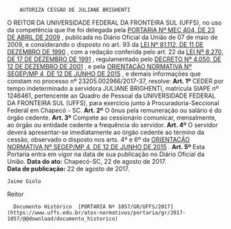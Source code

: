         AUTORIZA CESSÃO DE JULIANE BRIGHENTI  

 O REITOR DA UNIVERSIDADE FEDERAL DA FRONTEIRA SUL (UFFS), no uso da competência que lhe foi delegada pela [PORTARIA Nº MEC 404, DE 23 DE ABRIL DE 2009](http://portal.mec.gov.br/dmdocuments/port404.pdf)  , publicada no Diário Oficial da União de 07 de maio de 2009, e considerando o disposto no art. 93 da [LEI Nº 81.112, DE 11 DE DEZEMBRO DE 1990](http://www.planalto.gov.br/ccivil_03/LEIS/L8112cons.htm)  , com a redação conferida pelo art. 22 da [LEI Nº 8.270, DE 17 DE DEZEMBRO DE 1991](http://www.planalto.gov.br/ccivil_03/Leis/L8270.htm)  , regulamentado pelo [DECRETO Nº 4.050, DE 12 DE DEZEMBRO DE 2001](http://www.planalto.gov.br/ccivil_03/decreto/2001/D4050.htm)  , e pela [ORIENTAÇÃO NORMATIVA Nº SEGEP/MP 4, DE 12 DE JUNHO DE 2015](https://www.google.com.br/search?q=Orienta%C3%A7%C3%A3o+Normativa+SEGEP+MP+n++4++de+12+de+junho+de+2015)  , e demais informações que constam no processo nº 23205.002966/2017-37, resolve:   **Art. 1º** CEDER por tempo indeterminado a servidora JULIANE BRIGHENTI, matrícula SIAPE nº 1246461, pertencente ao Quadro de Pessoal da UNIVERSIDADE FEDERAL DA FRONTEIRA SUL (UFFS), para exercício junto à Procuradoria-Seccional Federal em Chapecó - SC.   **Art. 2º** O ônus pela remuneração ou salário é do órgão cedente.   **Art. 3º** Compete ao cessionário comunicar, mensalmente, ao órgão ou entidade cedente a frequência do servidor.   **Art. 4º** O servidor deverá apresentar-se imediatamente ao órgão cedente ao término da cessão, observado o disposto nos arts. 4º e 6º da [ORIENTAÇÃO NORMATIVA Nº SEGEP/MP 4, DE 12 DE JUNHO DE 2015](https://www.google.com.br/search?q=Orienta%C3%A7%C3%A3o+Normativa+SEGEP+MP+n++4++de+12+de+junho+de+2015)  .   **Art. 5º** Esta Portaria entra em vigor na data de sua publicação no Diário Oficial da União.      **Data do ato:** Chapecó-SC, 22 de agosto de 2017.   
 **Data de publicação:**  22 de agosto de 2017. 

    Jaime Giolo   
 Reitor 

      Documento Histórico  [PORTARIA Nº 1057/GR/UFFS/2017](https://www.uffs.edu.br/atos-normativos/portaria/gr/2017-1057/@@download/documento_historico)     
      